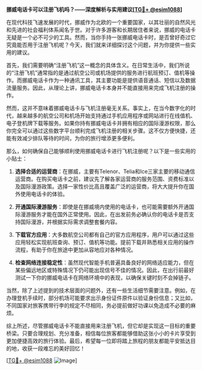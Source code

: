 **挪威电话卡可以注册飞机吗？——深度解析与实用建议[[TG💪+ @esim1088](https://t.me/s/esim1088)]**

在现代科技飞速发展的时代，挪威作为北欧的一个重要国家，以其壮丽的自然风光和先进的社会福利体系闻名于世。对于许多游客和长期居住者来说，挪威的电话卡无疑是一个必不可少的工具。然而，当你手持一张挪威电话卡时，是否曾好奇过它究竟能否用于注册飞机呢？今天，我们就来详细探讨这个问题，并为你提供一些实用的建议。

首先，我们需要明确“注册飞机”这一概念的具体含义。在日常生活中，我们所说的“注册飞机”通常指的是通过航空公司或机场提供的服务进行航班预订、值机等操作。而挪威电话卡作为一种通讯工具，其主要功能是提供语音通话、短信以及数据流量服务。因此，从理论上讲，挪威电话卡本身并不能直接用来完成飞机注册的操作。

然而，这并不意味着挪威电话卡与飞机注册毫无关系。事实上，在当今数字化的时代，越来越多的航空公司和机场开始支持通过手机应用程序或网站进行在线值机、电子登机牌下载等服务。如果你持有挪威电话卡并拥有相应的国际漫游权限，那么你完全可以通过这些数字平台顺利完成飞机注册的相关步骤。这不仅方便快捷，还能有效减少排队等待的时间，为你的旅行增添更多便利。

那么，如何确保自己能够顺利使用挪威电话卡进行飞机注册呢？以下是一些实用的小贴士：

1. **选择合适的运营商**：在挪威，主要有Telenor、Telia和Ice三家主要的移动通信运营商。在购买电话卡之前，建议先了解各家运营商的服务范围、资费标准以及国际漫游政策。选择一家性价比高且覆盖广泛的运营商，将大大提升你在国外使用电话卡的体验。

2. **开通国际漫游服务**：即使是在挪威境内使用的电话卡，也可能需要额外开通国际漫游服务才能在国外正常使用。因此，在出发前务必确认你的电话卡是否支持国际漫游，并根据实际需求调整套餐内容。

3. **下载官方应用**：大多数航空公司都有自己的官方应用程序，用户可以通过这些应用轻松实现航班查询、预订、值机等功能。提前下载并熟悉相关应用的操作流程，有助于你在旅途中更加从容地应对各种情况。

4. **检查网络连接稳定性**：虽然现代智能手机普遍具备良好的网络适应能力，但在某些偏远地区或特殊情况下仍可能出现信号不佳的情况。因此，在出行前最好测试一下你的挪威电话卡在网络环境中的表现，以确保关键时刻不会掉链子。

当然，除了上述提到的技术层面的问题外，还有一些生活细节需要注意。例如，在办理登机手续时，部分机场可能要求出示身份证件原件以验证身份信息；又比如，不同国家对旅客携带行李的规定不尽相同，务必提前做好功课以免造成不必要的麻烦。

综上所述，尽管挪威电话卡不能直接用来注册飞机，但它却是实现这一目标的重要桥梁。只要合理规划、充分准备，相信每位旅客都能够借助这张小小的卡片享受到更加便捷高效的旅行体验。最后，希望每一位即将踏上旅程的朋友都能平安抵达目的地，收获一段难忘的美好回忆！

[[TG💪+ @esim1088](https://t.me/s/esim1088) ![Image](https://i.postimg.cc/4NQfJmqS/Snipaste-2025-05-13-00-14-12.png)]